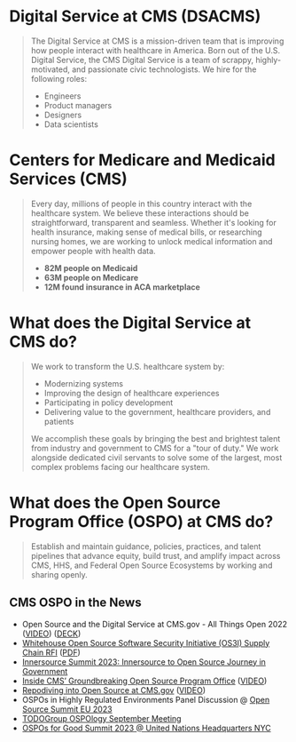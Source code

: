 # Digital Service at CMS (DSACMS)
<blockquote>
The Digital Service at CMS is a mission-driven team that is improving how people interact with healthcare in America. Born out of the U.S. Digital Service, the CMS Digital Service is a team of scrappy, highly-motivated, and passionate civic technologists. We hire for the following roles:

<ul>
	<li>Engineers</li>
	<li>Product managers</li>
	<li>Designers</li>
	<li>Data scientists</li>
</ul>
</blockquote>

# Centers for Medicare and Medicaid Services (CMS) 
<blockquote>
Every day, millions of people in this country interact with the healthcare system. We believe these interactions should be straightforward, transparent and seamless. Whether it's looking for health insurance, making sense of medical bills, or researching nursing homes, we are working to unlock medical information and empower people with health data.

<ul>
  <li><strong>82M people on Medicaid </strong>
	</li>
	<li><strong>63M people on Medicare</strong>
	</li>
	<li><strong>12M found insurance in ACA marketplace  </strong>
	</li>
</ul>
</blockquote>

# What does the Digital Service at CMS do?
<blockquote>
We work to transform the U.S. healthcare system by:
<ul>
  <li>Modernizing systems</li>
	<li>Improving the design of healthcare experiences</li>
	<li>Participating in policy development</li>
	<li>Delivering value to the government, healthcare providers, and patients</li>
</ul>

We accomplish these goals by bringing the best and brightest talent from industry and government to CMS for a "tour of duty." We work alongside dedicated civil servants to solve some of the largest, most complex problems facing our healthcare system.
</blockquote>

# What does the Open Source Program Office (OSPO) at CMS do?
<blockquote>Establish and maintain guidance, policies, practices, and talent pipelines that advance equity, build trust, and amplify impact across CMS, HHS, and Federal Open Source Ecosystems by working and sharing openly.</blockquote>

## CMS OSPO in the News

- Open Source and the Digital Service at CMS.gov - All Things Open 2022 ([VIDEO](https://www.youtube.com/watch?app=desktop&v=Q0EJIevZS0I)) ([DECK](https://github.cms.gov/DSAC/ospo/blob/main/decks/lfms-2022.pdf))
- [Whitehouse Open Source Software Security Initiative (OS3I) Supply Chain RFI](https://www.whitehouse.gov/oncd/briefing-room/2023/08/10/fact-sheet-office-of-the-national-cyber-director-requests-public-comment-on-open-source-software-security-and-memory-safe-programming-languages/) ([PDF](https://www.whitehouse.gov/wp-content/uploads/2023/08/OS3I-RFI-Embargoed-Until-08102023-0500EST.pdf))
- [Innersource Summit 2023: Innersource to Open Source Journey in Government](https://innersourcecommons.org/events/isc-2023/)
- [Inside CMS’ Groundbreaking Open Source Program Office](https://www.govconwire.com/2023/10/inside-cms-ground-breaking-open-source-program-office/) ([VIDEO](https://youtu.be/34LQnyB3ydQ?si=7Le5rIQ50A16TfGm))
- [Repodiving into Open Source at CMS.gov](https://www.socallinuxexpo.org/scale/20x/presentations/repodiving-open-source-cmsgov) ([VIDEO](https://youtu.be/AypgQch2Qpk?si=hoWmptJ2HwarNNng))
- OSPOs in Highly Regulated Environments Panel Discussion @ [Open Source Summit EU 2023](https://youtu.be/MH04mHkIDu0?si=6YdAxNAILReeUOyQ&t=1006)
- [TODOGroup OSPOlogy September Meeting](https://www.youtube.com/watch?v=2QopYZbo3EQ)
- [OSPOs for Good Summit 2023 @ United Nations Headquarters NYC](https://joinup.ec.europa.eu/collection/open-source-observatory-osor/event/ospos-good-building-designing-cooperative-digital-infrastructure)

<!--<p>Meet our Director, <a href="/andrea-fletcher">Andrea Fletcher.</a>

# Your country needs you!
If you want to show up each day knowing that your work is helping hundreds of millions of Americans, this is the place to be.</p>

<p>We participate in a “tour of duty” service model where you serve up to 4 years. We are currently hiring and salaries follow the <a href="https://www.opm.gov/policy-data-oversight/pay-leave/salaries-wages/2022/general-schedule/">GS pay scale</a><a href="https://www.opm.gov/policy-data-oversight/pay-leave/salaries-wages/2022/general-schedule/">.</a></p>

<p>While previous healthcare experience is not required, we work at the Digital Service at CMS because we share the mission of improving healthcare. If you're interested in more information, contact <a href="mailto:DigitalService@cms.hhs.gov">DigitalService@cms.hhs.gov</a>.</p>
-->
